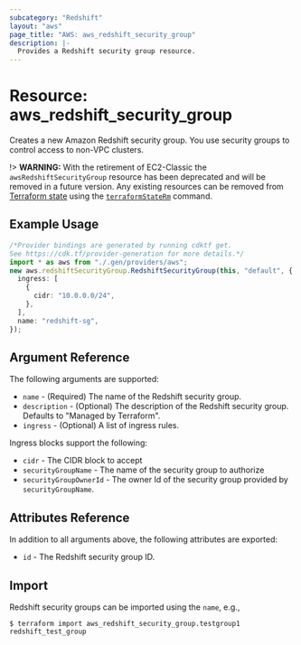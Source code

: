 ```yaml
---
subcategory: "Redshift"
layout: "aws"
page_title: "AWS: aws_redshift_security_group"
description: |-
  Provides a Redshift security group resource.
---
```


# Resource: aws\_redshift\_security\_group

Creates a new Amazon Redshift security group. You use security groups to control access to non-VPC clusters.

!> **WARNING:** With the retirement of EC2-Classic the `awsRedshiftSecurityGroup` resource has been deprecated and will be removed in a future version. Any existing resources can be removed from [Terraform state](https://www.terraform.io/language/state) using the [`terraformStateRm`](https://www.terraform.io/cli/commands/state/rm#command-state-rm) command.

## Example Usage

```typescript
/*Provider bindings are generated by running cdktf get.
See https://cdk.tf/provider-generation for more details.*/
import * as aws from "./.gen/providers/aws";
new aws.redshiftSecurityGroup.RedshiftSecurityGroup(this, "default", {
  ingress: [
    {
      cidr: "10.0.0.0/24",
    },
  ],
  name: "redshift-sg",
});

```

## Argument Reference

The following arguments are supported:

* `name` - (Required) The name of the Redshift security group.
* `description` - (Optional) The description of the Redshift security group. Defaults to "Managed by Terraform".
* `ingress` - (Optional) A list of ingress rules.

Ingress blocks support the following:

* `cidr` - The CIDR block to accept
* `securityGroupName` - The name of the security group to authorize
* `securityGroupOwnerId` - The owner Id of the security group provided
  by `securityGroupName`.

## Attributes Reference

In addition to all arguments above, the following attributes are exported:

* `id` - The Redshift security group ID.

## Import

Redshift security groups can be imported using the `name`, e.g.,

```console
$ terraform import aws_redshift_security_group.testgroup1 redshift_test_group
```
